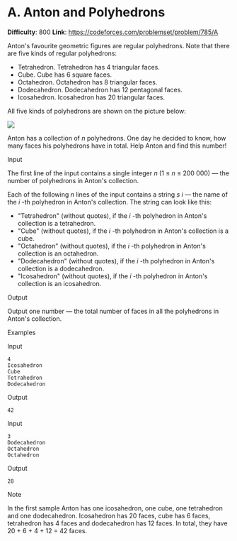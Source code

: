 # A. Anton and Polyhedrons 
**Difficulty**: 800 
**Link**: https://codeforces.com/problemset/problem/785/A

Anton's favourite geometric figures are regular polyhedrons. Note that there
are five kinds of regular polyhedrons:

  * Tetrahedron. Tetrahedron has 4 triangular faces. 
  * Cube. Cube has 6 square faces. 
  * Octahedron. Octahedron has 8 triangular faces. 
  * Dodecahedron. Dodecahedron has 12 pentagonal faces. 
  * Icosahedron. Icosahedron has 20 triangular faces. 

All five kinds of polyhedrons are shown on the picture below:

![](https://espresso.codeforces.com/fd444445876e0f8f0f9f9564366f27ea30053c08.png)

Anton has a collection of _n_ polyhedrons. One day he decided to know, how
many faces his polyhedrons have in total. Help Anton and find this number!

Input

The first line of the input contains a single integer _n_ (1 ≤  _n_ ≤ 200 000)
— the number of polyhedrons in Anton's collection.

Each of the following _n_ lines of the input contains a string _s_ _i_ — the
name of the _i_ -th polyhedron in Anton's collection. The string can look like
this:

  * "Tetrahedron" (without quotes), if the _i_ -th polyhedron in Anton's collection is a tetrahedron. 
  * "Cube" (without quotes), if the _i_ -th polyhedron in Anton's collection is a cube. 
  * "Octahedron" (without quotes), if the _i_ -th polyhedron in Anton's collection is an octahedron. 
  * "Dodecahedron" (without quotes), if the _i_ -th polyhedron in Anton's collection is a dodecahedron. 
  * "Icosahedron" (without quotes), if the _i_ -th polyhedron in Anton's collection is an icosahedron. 

Output

Output one number — the total number of faces in all the polyhedrons in
Anton's collection.

Examples

Input

    
    
    4  
    Icosahedron  
    Cube  
    Tetrahedron  
    Dodecahedron  
    

Output

    
    
    42  
    

Input

    
    
    3  
    Dodecahedron  
    Octahedron  
    Octahedron  
    

Output

    
    
    28  
    

Note

In the first sample Anton has one icosahedron, one cube, one tetrahedron and
one dodecahedron. Icosahedron has 20 faces, cube has 6 faces, tetrahedron has
4 faces and dodecahedron has 12 faces. In total, they have 20 + 6 + 4 + 12 =
42 faces.

